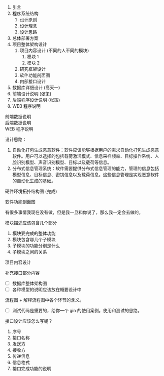 1. 引言
2. 程序系统结构
	1. 设计原则
	2. 设计理念
	3. 设计思路
3. 总体部署方案
4. 项目整体架构设计
	1. 项目内容设计 (不同的人不同的模块)
		1. 模块 1
		2. 模块 2
	2. 研究框架设计
	3. 软件功能剖面图
	4. 内部接口设计
5. 数据库详细设计 (高天一)
6. 前端设计说明 (张策)
7. 后端程序设计说明 (张策)
8. WEB 程序说明

前端数据说明  
后端数据说明  
WEB 程序说明

设计思路：

1. 自动化打包生成恶意软件：软件应该能够根据用户的需求自动化打包生成恶意软件。用户可以选择的包括载荷激活模式、信息采样频率、目标操作系统、人脸识别模型、声音识别模型、目标以及载荷等信息。
2. 分布式信息管理系统：软件需要提供分布式信息管理的能力，管理的信息包括模型信息、目标信息、密钥信息以及载荷信息。这些信息管理是实现恶意软件的自动化生成的基础。

硬件环境拓扑结构图 (完成)

软件功能剖面图

有很多事情我现在没有做，但是我一旦和你说了，那么我一定会去做的。

模块描述应该包含几个部分

1. 模块要完成的整体功能
2. 模块包含哪几个子模块
3. 子模块的功能分别是什么
4. 子模块之间的关系

项目内容设计

补充接口部分内容

- [ ] 数据库整体架构图
- [ ] 各种模型的说明应该放在概要设计中

流程图 + 解释流程图中各个环节的含义。

- [ ] 测试代码是重要的，给你一个 gin 的使用案例。使用和测试的思路。

接口设计应该怎么写呢？

1. 序号
2. 接口名称
3. 发送方
4. 接收方
5. 传递信息
6. 信息格式
7. 接口完成功能的说明
